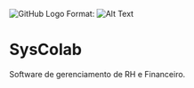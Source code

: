 ![GitHub Logo](/img/MsAccessLogo.jpg)
Format: ![Alt Text](url)
# SysColab
Software de gerenciamento de RH e Financeiro.
